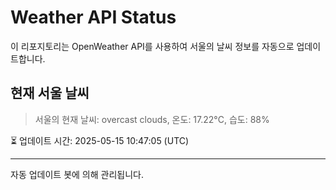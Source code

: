 
# Weather API Status

이 리포지토리는 OpenWeather API를 사용하여 서울의 날씨 정보를 자동으로 업데이트합니다.

## 현재 서울 날씨
> 서울의 현재 날씨: overcast clouds, 온도: 17.22°C, 습도: 88%

⏳ 업데이트 시간: 2025-05-15 10:47:05 (UTC)

---
자동 업데이트 봇에 의해 관리됩니다.
